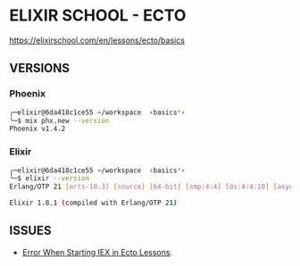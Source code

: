 # ELIXIR SCHOOL - ECTO

https://elixirschool.com/en/lessons/ecto/basics


## VERSIONS

### Phoenix

```bash
╭─elixir@6da418c1ce55 ~/workspace  ‹basics*›
╰─$ mix phx.new --version
Phoenix v1.4.2
```

### Elixir

```bash
╭─elixir@6da418c1ce55 ~/workspace  ‹basics*›
╰─$ elixir --version
Erlang/OTP 21 [erts-10.3] [source] [64-bit] [smp:4:4] [ds:4:4:10] [async-threads:1] [hipe]

Elixir 1.8.1 (compiled with Erlang/OTP 21)

```

## ISSUES

* [Error When Starting IEX in Ecto Lessons](https://github.com/elixirschool/elixirschool/issues/1755).
